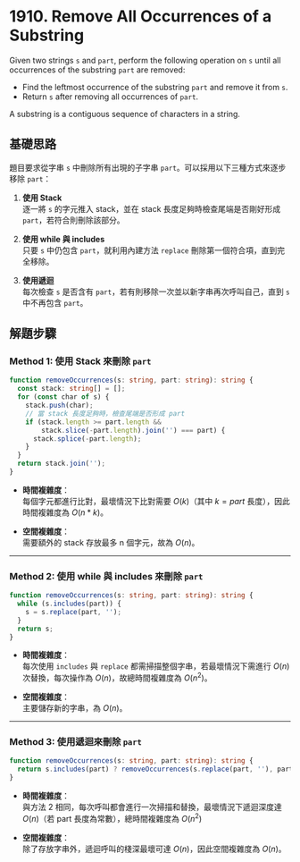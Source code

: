# 1910. Remove All Occurrences of a Substring

Given two strings `s` and `part`, perform the following operation on `s` until all occurrences of the substring `part` are removed:

- Find the leftmost occurrence of the substring `part` and remove it from `s`.
- Return `s` after removing all occurrences of `part`.

A substring is a contiguous sequence of characters in a string.

## 基礎思路
題目要求從字串 `s` 中刪除所有出現的子字串 `part`。可以採用以下三種方式來逐步移除 `part`：

1. **使用 Stack**  
   逐一將 `s` 的字元推入 stack，並在 stack 長度足夠時檢查尾端是否剛好形成 `part`，若符合則刪除該部分。

2. **使用 while 與 includes**  
   只要 `s` 中仍包含 `part`，就利用內建方法 `replace` 刪除第一個符合項，直到完全移除。

3. **使用遞迴**  
   每次檢查 `s` 是否含有 `part`，若有則移除一次並以新字串再次呼叫自己，直到 `s` 中不再包含 `part`。

## 解題步驟

### Method 1: 使用 Stack 來刪除 `part`

```typescript
function removeOccurrences(s: string, part: string): string {
  const stack: string[] = [];
  for (const char of s) {
    stack.push(char);
    // 當 stack 長度足夠時，檢查尾端是否形成 part
    if (stack.length >= part.length &&
        stack.slice(-part.length).join('') === part) {
      stack.splice(-part.length);
    }
  }
  return stack.join('');
}
```

- **時間複雜度**：  
  每個字元都進行比對，最壞情況下比對需要 $O(k)$（其中 $k = part$ 長度），因此時間複雜度為 $O(n * k)$。

- **空間複雜度**：  
  需要額外的 stack 存放最多 n 個字元，故為 $O(n)$。

---

### Method 2: 使用 while 與 includes 來刪除 `part`

```typescript
function removeOccurrences(s: string, part: string): string {
  while (s.includes(part)) {
    s = s.replace(part, '');
  }
  return s;
}
```

- **時間複雜度**：  
  每次使用 `includes` 與 `replace` 都需掃描整個字串，若最壞情況下需進行 $O(n)$ 次替換，每次操作為 $O(n)$，故總時間複雜度為 $O(n^2)$。

- **空間複雜度**：  
  主要儲存新的字串，為 $O(n)$。

---

### Method 3: 使用遞迴來刪除 `part`

```typescript
function removeOccurrences(s: string, part: string): string {
  return s.includes(part) ? removeOccurrences(s.replace(part, ''), part) : s;
}
```

- **時間複雜度**：  
  與方法 2 相同，每次呼叫都會進行一次掃描和替換，最壞情況下遞迴深度達 $O(n)$（若 part 長度為常數），總時間複雜度為 $O(n^2)$

- **空間複雜度**：  
  除了存放字串外，遞迴呼叫的棧深最壞可達 $O(n)$，因此空間複雜度為 $O(n)$。
